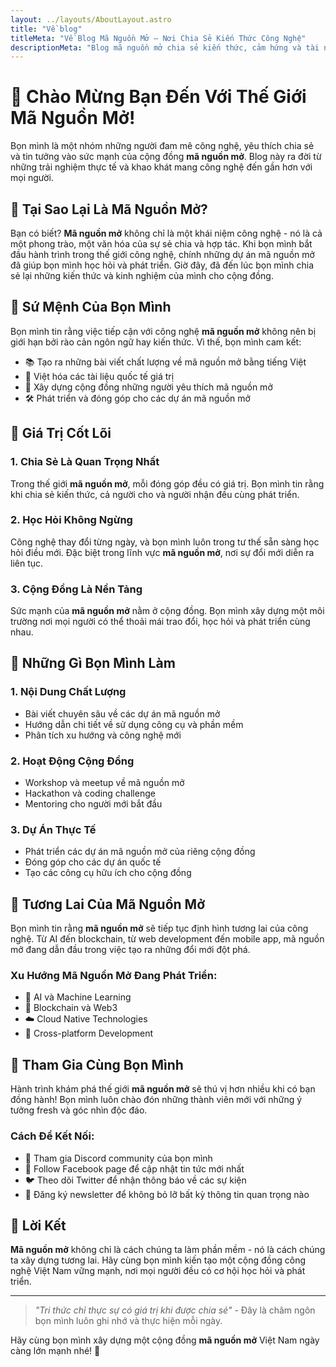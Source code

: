 ```yaml
---
layout: ../layouts/AboutLayout.astro
title: "Về blog"
titleMeta: "Về Blog Mã Nguồn Mở – Nơi Chia Sẻ Kiến Thức Công Nghệ"
descriptionMeta: "Blog mã nguồn mở chia sẻ kiến thức, cảm hứng và tài nguyên công nghệ mã nguồn mở, hướng đến cộng đồng lập trình Việt Nam."
---
```


# 👋 Chào Mừng Bạn Đến Với Thế Giới Mã Nguồn Mở!

Bọn mình là một nhóm những người đam mê công nghệ, yêu thích chia sẻ và tin tưởng vào sức mạnh của cộng đồng **mã nguồn mở**. Blog này ra đời từ những trải nghiệm thực tế và khao khát mang công nghệ đến gần hơn với mọi người.

## 🌱 Tại Sao Lại Là Mã Nguồn Mở?

Bạn có biết? **Mã nguồn mở** không chỉ là một khái niệm công nghệ - nó là cả một phong trào, một văn hóa của sự sẻ chia và hợp tác. Khi bọn mình bắt đầu hành trình trong thế giới công nghệ, chính những dự án mã nguồn mở đã giúp bọn mình học hỏi và phát triển. Giờ đây, đã đến lúc bọn mình chia sẻ lại những kiến thức và kinh nghiệm của mình cho cộng đồng.

## 💪 Sứ Mệnh Của Bọn Mình

Bọn mình tin rằng việc tiếp cận với công nghệ **mã nguồn mở** không nên bị giới hạn bởi rào cản ngôn ngữ hay kiến thức. Vì thế, bọn mình cam kết:

- 📚 Tạo ra những bài viết chất lượng về mã nguồn mở bằng tiếng Việt
- 🔄 Việt hóa các tài liệu quốc tế giá trị
- 👥 Xây dựng cộng đồng những người yêu thích mã nguồn mở
- 🛠️ Phát triển và đóng góp cho các dự án mã nguồn mở

## 🌟 Giá Trị Cốt Lõi

### 1. Chia Sẻ Là Quan Trọng Nhất

Trong thế giới **mã nguồn mở**, mỗi đóng góp đều có giá trị. Bọn mình tin rằng khi chia sẻ kiến thức, cả người cho và người nhận đều cùng phát triển.

### 2. Học Hỏi Không Ngừng

Công nghệ thay đổi từng ngày, và bọn mình luôn trong tư thế sẵn sàng học hỏi điều mới. Đặc biệt trong lĩnh vực **mã nguồn mở**, nơi sự đổi mới diễn ra liên tục.

### 3. Cộng Đồng Là Nền Tảng

Sức mạnh của **mã nguồn mở** nằm ở cộng đồng. Bọn mình xây dựng một môi trường nơi mọi người có thể thoải mái trao đổi, học hỏi và phát triển cùng nhau.

## 🚀 Những Gì Bọn Mình Làm

### 1. Nội Dung Chất Lượng
- Bài viết chuyên sâu về các dự án mã nguồn mở
- Hướng dẫn chi tiết về sử dụng công cụ và phần mềm
- Phân tích xu hướng và công nghệ mới

### 2. Hoạt Động Cộng Đồng
- Workshop và meetup về mã nguồn mở
- Hackathon và coding challenge
- Mentoring cho người mới bắt đầu

### 3. Dự Án Thực Tế
- Phát triển các dự án mã nguồn mở của riêng cộng đồng
- Đóng góp cho các dự án quốc tế
- Tạo các công cụ hữu ích cho cộng đồng

## 🔮 Tương Lai Của Mã Nguồn Mở

Bọn mình tin rằng **mã nguồn mở** sẽ tiếp tục định hình tương lai của công nghệ. Từ AI đến blockchain, từ web development đến mobile app, mã nguồn mở đang dẫn đầu trong việc tạo ra những đổi mới đột phá.

### Xu Hướng Mã Nguồn Mở Đang Phát Triển:
- 🤖 AI và Machine Learning
- 🔗 Blockchain và Web3
- ☁️ Cloud Native Technologies
- 📱 Cross-platform Development

## 🤝 Tham Gia Cùng Bọn Mình

Hành trình khám phá thế giới **mã nguồn mở** sẽ thú vị hơn nhiều khi có bạn đồng hành! Bọn mình luôn chào đón những thành viên mới với những ý tưởng fresh và góc nhìn độc đáo.

### Cách Để Kết Nối:
- 💬 Tham gia Discord community của bọn mình
- 📱 Follow Facebook page để cập nhật tin tức mới nhất
- 🐦 Theo dõi Twitter để nhận thông báo về các sự kiện
- 📧 Đăng ký newsletter để không bỏ lỡ bất kỳ thông tin quan trọng nào

## 📌 Lời Kết

**Mã nguồn mở** không chỉ là cách chúng ta làm phần mềm - nó là cách chúng ta xây dựng tương lai. Hãy cùng bọn mình kiến tạo một cộng đồng công nghệ Việt Nam vững mạnh, nơi mọi người đều có cơ hội học hỏi và phát triển.

---

> *"Tri thức chỉ thực sự có giá trị khi được chia sẻ"* - Đây là châm ngôn bọn mình luôn ghi nhớ và thực hiện mỗi ngày.

Hãy cùng bọn mình xây dựng một cộng đồng **mã nguồn mở** Việt Nam ngày càng lớn mạnh nhé! 🚀

